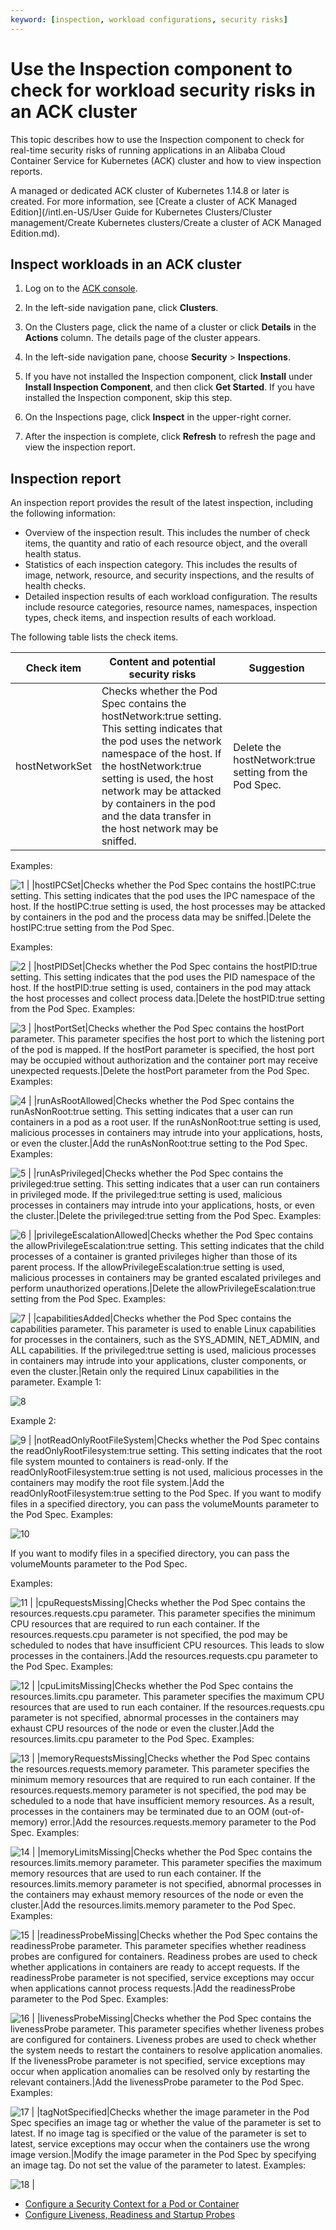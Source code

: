 ```yaml
---
keyword: [inspection, workload configurations, security risks]
---
```


# Use the Inspection component to check for workload security risks in an ACK cluster

This topic describes how to use the Inspection component to check for real-time security risks of running applications in an Alibaba Cloud Container Service for Kubernetes \(ACK\) cluster and how to view inspection reports.

A managed or dedicated ACK cluster of Kubernetes 1.14.8 or later is created. For more information, see [Create a cluster of ACK Managed Edition](/intl.en-US/User Guide for Kubernetes Clusters/Cluster management/Create Kubernetes clusters/Create a cluster of ACK Managed Edition.md).

## Inspect workloads in an ACK cluster

1.  Log on to the [ACK console](https://cs.console.aliyun.com).

2.  In the left-side navigation pane, click **Clusters**.

3.  On the Clusters page, click the name of a cluster or click **Details** in the **Actions** column. The details page of the cluster appears.

4.  In the left-side navigation pane, choose **Security** \> **Inspections**.

5.  If you have not installed the Inspection component, click **Install** under **Install Inspection Component**, and then click **Get Started**. If you have installed the Inspection component, skip this step.

6.  On the Inspections page, click **Inspect** in the upper-right corner.

7.  After the inspection is complete, click **Refresh** to refresh the page and view the inspection report.


## Inspection report

An inspection report provides the result of the latest inspection, including the following information:

-   Overview of the inspection result. This includes the number of check items, the quantity and ratio of each resource object, and the overall health status.
-   Statistics of each inspection category. This includes the results of image, network, resource, and security inspections, and the results of health checks.
-   Detailed inspection results of each workload configuration. The results include resource categories, resource names, namespaces, inspection types, check items, and inspection results of each workload.

The following table lists the check items.

|Check item|Content and potential security risks|Suggestion|
|----------|------------------------------------|----------|
|hostNetworkSet|Checks whether the Pod Spec contains the hostNetwork:true setting. This setting indicates that the pod uses the network namespace of the host. If the hostNetwork:true setting is used, the host network may be attacked by containers in the pod and the data transfer in the host network may be sniffed.|Delete the hostNetwork:true setting from the Pod Spec.

Examples:

![1](https://static-aliyun-doc.oss-cn-hangzhou.aliyuncs.com/assets/img/en-US/4355359951/p129766.png) |
|hostIPCSet|Checks whether the Pod Spec contains the hostIPC:true setting. This setting indicates that the pod uses the IPC namespace of the host. If the hostIPC:true setting is used, the host processes may be attacked by containers in the pod and the process data may be sniffed.|Delete the hostIPC:true setting from the Pod Spec.

Examples:

![2](https://static-aliyun-doc.oss-cn-hangzhou.aliyuncs.com/assets/img/en-US/4355359951/p129768.png) |
|hostPIDSet|Checks whether the Pod Spec contains the hostPID:true setting. This setting indicates that the pod uses the PID namespace of the host. If the hostPID:true setting is used, containers in the pod may attack the host processes and collect process data.|Delete the hostPID:true setting from the Pod Spec. Examples:

![3](https://static-aliyun-doc.oss-cn-hangzhou.aliyuncs.com/assets/img/en-US/4355359951/p129769.png) |
|hostPortSet|Checks whether the Pod Spec contains the hostPort parameter. This parameter specifies the host port to which the listening port of the pod is mapped. If the hostPort parameter is specified, the host port may be occupied without authorization and the container port may receive unexpected requests.|Delete the hostPort parameter from the Pod Spec. Examples:

![4](https://static-aliyun-doc.oss-cn-hangzhou.aliyuncs.com/assets/img/en-US/4355359951/p129770.png) |
|runAsRootAllowed|Checks whether the Pod Spec contains the runAsNonRoot:true setting. This setting indicates that a user can run containers in a pod as a root user. If the runAsNonRoot:true setting is used, malicious processes in containers may intrude into your applications, hosts, or even the cluster.|Add the runAsNonRoot:true setting to the Pod Spec. Examples:

![5](https://static-aliyun-doc.oss-cn-hangzhou.aliyuncs.com/assets/img/en-US/4355359951/p129771.png) |
|runAsPrivileged|Checks whether the Pod Spec contains the privileged:true setting. This setting indicates that a user can run containers in privileged mode. If the privileged:true setting is used, malicious processes in containers may intrude into your applications, hosts, or even the cluster.|Delete the privileged:true setting from the Pod Spec. Examples:

![6](https://static-aliyun-doc.oss-cn-hangzhou.aliyuncs.com/assets/img/en-US/4355359951/p129772.png) |
|privilegeEscalationAllowed|Checks whether the Pod Spec contains the allowPrivilegeEscalation:true setting. This setting indicates that the child processes of a container is granted privileges higher than those of its parent process. If the allowPrivilegeEscalation:true setting is used, malicious processes in containers may be granted escalated privileges and perform unauthorized operations.|Delete the allowPrivilegeEscalation:true setting from the Pod Spec. Examples:

![7](https://static-aliyun-doc.oss-cn-hangzhou.aliyuncs.com/assets/img/en-US/4355359951/p129773.png) |
|capabilitiesAdded|Checks whether the Pod Spec contains the capabilities parameter. This parameter is used to enable Linux capabilities for processes in the containers, such as the SYS\_ADMIN, NET\_ADMIN, and ALL capabilities. If the privileged:true setting is used, malicious processes in containers may intrude into your applications, cluster components, or even the cluster.|Retain only the required Linux capabilities in the parameter. Example 1:

![8](https://static-aliyun-doc.oss-cn-hangzhou.aliyuncs.com/assets/img/en-US/4355359951/p129774.png)

Example 2:

![9](https://static-aliyun-doc.oss-cn-hangzhou.aliyuncs.com/assets/img/en-US/4355359951/p129775.png) |
|notReadOnlyRootFileSystem|Checks whether the Pod Spec contains the readOnlyRootFilesystem:true setting. This setting indicates that the root file system mounted to containers is read-only. If the readOnlyRootFilesystem:true setting is not used, malicious processes in the containers may modify the root file system.|Add the readOnlyRootFilesystem:true setting to the Pod Spec. If you want to modify files in a specified directory, you can pass the volumeMounts parameter to the Pod Spec. Examples:

![10](https://static-aliyun-doc.oss-cn-hangzhou.aliyuncs.com/assets/img/en-US/5355359951/p129776.png)

If you want to modify files in a specified directory, you can pass the volumeMounts parameter to the Pod Spec.

Examples:

![11](https://static-aliyun-doc.oss-cn-hangzhou.aliyuncs.com/assets/img/en-US/5355359951/p129777.png) |
|cpuRequestsMissing|Checks whether the Pod Spec contains the resources.requests.cpu parameter. This parameter specifies the minimum CPU resources that are required to run each container. If the resources.requests.cpu parameter is not specified, the pod may be scheduled to nodes that have insufficient CPU resources. This leads to slow processes in the containers.|Add the resources.requests.cpu parameter to the Pod Spec. Examples:

![12](https://static-aliyun-doc.oss-cn-hangzhou.aliyuncs.com/assets/img/en-US/5355359951/p129778.png) |
|cpuLimitsMissing|Checks whether the Pod Spec contains the resources.limits.cpu parameter. This parameter specifies the maximum CPU resources that are used to run each container. If the resources.requests.cpu parameter is not specified, abnormal processes in the containers may exhaust CPU resources of the node or even the cluster.|Add the resources.limits.cpu parameter to the Pod Spec. Examples:

![13](https://static-aliyun-doc.oss-cn-hangzhou.aliyuncs.com/assets/img/en-US/5355359951/p129779.png) |
|memoryRequestsMissing|Checks whether the Pod Spec contains the resources.requests.memory parameter. This parameter specifies the minimum memory resources that are required to run each container. If the resources.requests.memory parameter is not specified, the pod may be scheduled to a node that have insufficient memory resources. As a result, processes in the containers may be terminated due to an OOM \(out-of-memory\) error.|Add the resources.requests.memory parameter to the Pod Spec. Examples:

![14](https://static-aliyun-doc.oss-cn-hangzhou.aliyuncs.com/assets/img/en-US/5355359951/p129780.png) |
|memoryLimitsMissing|Checks whether the Pod Spec contains the resources.limits.memory parameter. This parameter specifies the maximum memory resources that are used to run each container. If the resources.limits.memory parameter is not specified, abnormal processes in the containers may exhaust memory resources of the node or even the cluster.|Add the resources.limits.memory parameter to the Pod Spec. Examples:

![15](https://static-aliyun-doc.oss-cn-hangzhou.aliyuncs.com/assets/img/en-US/5355359951/p129781.png) |
|readinessProbeMissing|Checks whether the Pod Spec contains the readinessProbe parameter. This parameter specifies whether readiness probes are configured for containers. Readiness probes are used to check whether applications in containers are ready to accept requests. If the readinessProbe parameter is not specified, service exceptions may occur when applications cannot process requests.|Add the readinessProbe parameter to the Pod Spec. Examples:

![16](https://static-aliyun-doc.oss-cn-hangzhou.aliyuncs.com/assets/img/en-US/5355359951/p129783.png) |
|livenessProbeMissing|Checks whether the Pod Spec contains the livenessProbe parameter. This parameter specifies whether liveness probes are configured for containers. Liveness probes are used to check whether the system needs to restart the containers to resolve application anomalies. If the livenessProbe parameter is not specified, service exceptions may occur when application anomalies can be resolved only by restarting the relevant containers.|Add the livenessProbe parameter to the Pod Spec. Examples:

![17](https://static-aliyun-doc.oss-cn-hangzhou.aliyuncs.com/assets/img/en-US/5355359951/p129784.png) |
|tagNotSpecified|Checks whether the image parameter in the Pod Spec specifies an image tag or whether the value of the parameter is set to latest. If no image tag is specified or the value of the parameter is set to latest, service exceptions may occur when the containers use the wrong image version.|Modify the image parameter in the Pod Spec by specifying an image tag. Do not set the value of the parameter to latest. Examples:

![18](https://static-aliyun-doc.oss-cn-hangzhou.aliyuncs.com/assets/img/en-US/5355359951/p129785.png) |

-   [Configure a Security Context for a Pod or Container](https://kubernetes.io/docs/tasks/configure-pod-container/security-context/)
-   [Configure Liveness, Readiness and Startup Probes](https://kubernetes.io/docs/tasks/configure-pod-container/configure-liveness-readiness-startup-probes/)

  


